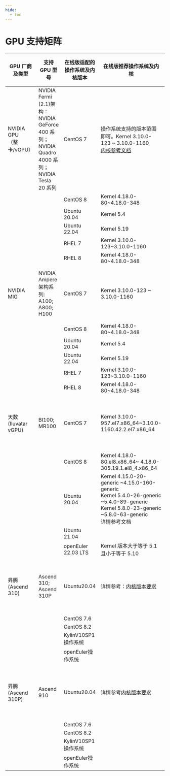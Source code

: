 ```yaml
---
hide:
  - toc
---
```


# GPU 支持矩阵

| GPU 厂商 及类型               | 支持 GPU 型号                                                | 在线版适配的操作系统及内核版本 | 在线版推荐操作系统及内核                                     | 推荐的操作系统 及内核                                | 安装文档                                                     |
| ----------------------------- | ------------------------------------------------------------ | ------------------------------ | ------------------------------------------------------------ | ---------------------------------------------------- | ------------------------------------------------------------ |
| NVIDIA GPU<br />（整卡/vGPU） | NVIDIA Fermi (2.1)架构：<br />NVIDIA GeForce 400 系列；<br />NVIDIA Quadro 4000 系列；<br />NVIDIA Tesla 20 系列 | CentOS 7                       | 操作系统支持的版本范围即可。Kernel 3.10.0-123 ~ 3.10.0-1160<br />[内核参考文档](https://blog.csdn.net/weixin_42915431/article/details/105845001) | 操作系统： CentOS 7.9；<br />内核版本：`3.10.0-1160` | [GPU Operator 离线安装](./nvidia/install_gpu_operator.md) |
|                               |                                                              | CentOS 8                       | Kernel 4.18.0-80~4.18.0-348                                  |                                                      |                                                              |
|                               |                                                              | Ubuntu 20.04                   | Kernel 5.4                                                   |                                                      |                                                              |
|                               |                                                              | Ubuntu 22.04                   | Kernel 5.19                                                  |                                                      |                                                              |
|                               |                                                              | RHEL 7                         | Kernel 3.10.0-123~3.10.0-1160                                |                                                      |                                                              |
|                               |                                                              | RHEL 8                         | Kernel 4.18.0-80~4.18.0-348                                  |                                                      |                                                              |
| NVIDIA MIG                    | NVIDIA Ampere架构系列:<br />A100;<br />A800;<br />H100       | CentOS 7                       | Kernel 3.10.0-123 ~ 3.10.0-1160                              | 操作系统： CentOS 7.9；<br />内核版本：`3.10.0-1160` | [GPU Operator 离线安装](./nvidia/install_gpu_operator.md) |
|                               |                                                              | CentOS 8                       | Kernel 4.18.0-80~4.18.0-348                                  |                                                      |                                                              |
|                               |                                                              | Ubuntu 20.04                   | Kernel 5.4                                                   |                                                      |                                                              |
|                               |                                                              | Ubuntu 22.04                   | Kernel 5.19                                                  |                                                      |                                                              |
|                               |                                                              | RHEL 7                         | Kernel 3.10.0-123~3.10.0-1160                                |                                                      |                                                              |
|                               |                                                              | RHEL 8                         | Kernel 4.18.0-80~4.18.0-348                                  |                                                      |                                                              |
| 天数(Iluvatar vGPU)           | BI100;<br />MR100                                            | CentOS 7                       | Kernel 3.10.0-957.el7.x86_64~3.10.0-1160.42.2.el7.x86_64     | 操作系统： CentOS 7.9；<br />内核版本：`3.10.0-1160` | 补充中                                                       |
|                               |                                                              | CentOS 8                       | Kernel 4.18.0-80.el8.x86_64~ 4.18.0-305.19.1.el8_4.x86_64    |                                                      |                                                              |
|                               |                                                              | Ubuntu 20.04                   | Kernel 4.15.0-20-generic ~4.15.0-160-generic<br />Kernel 5.4.0-26-generic ~5.4.0-89-generic<br /> Kernel 5.8.0-23-generic ~5.8.0-63-generic<br />详情参考文档 |                                                      |                                                              |
|                               |                                                              | Ubuntu 21.04                   |                                                              |                                                      |                                                              |
|                               |                                                              | openEuler 22.03 LTS            | Kernel 版本⼤于等于 5.1 且⼩于等于 5.10                      |                                                      |                                                              |
| 昇腾(Ascend 310)              | Ascend 310;<br />Ascend 310P                                 | Ubuntu20.04                    | 详情参考：[内核版本要求](https://www.hiascend.com/document/detail/zh/quick-installation/22.0.0/quickinstg/800_3010/quickinstg_800_3010_x86_0005.html) | 操作系统： CentOS 7.9；<br />内核版本：`3.10.0-1160` | [300 和 310P 驱动文档](https://www.hiascend.com/document/detail/zh/quick-installation/22.0.0/quickinstg/800_3010/quickinstg_800_3010_x86_0041.html) |
|                               |                                                              | CentOS 7.6                     |                                                              |                                                      |                                                              |
|                               |                                                              | CentOS 8.2                     |                                                              |                                                      |                                                              |
|                               |                                                              | KylinV10SP1 操作系统           |                                                              |                                                      |                                                              |
|                               |                                                              | openEuler操作系统              |                                                              |                                                      |                                                              |
| 昇腾(Ascend 310P)             | Ascend 910                                                   | Ubuntu20.04                    | 详情参考[内核版本要求](https://www.hiascend.com/document/detail/zh/quick-installation/22.0.0/quickinstg/800_9010/quickinstg_800_9010_x86_0005.html) | 操作系统： CentOS 7.9；<br />内核版本：`3.10.0-1160` | [910 驱动文档](https://www.hiascend.com/document/detail/zh/quick-installation/22.0.0/quickinstg/800_9010/quickinstg_800_9010_x86_0049.html) |
|                               |                                                              | CentOS 7.6                     |                                                              |                                                      |                                                              |
|                               |                                                              | CentOS 8.2                     |                                                              |                                                      |                                                              |
|                               |                                                              | KylinV10SP1 操作系统           |                                                              |                                                      |                                                              |
|                               |                                                              | openEuler操作系统              |                                                              |                                                      |                                                              |
